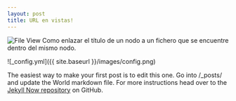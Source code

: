 ```yaml
---
layout: post
title: URL en vistas!
---
```

![File View](/images/files.png "File View")
Como enlazar el título de un nodo a un fichero que se encuentre dentro del mismo nodo.

![_config.yml]({{ site.baseurl }}/images/config.png)

The easiest way to make your first post is to edit this one. Go into /_posts/ and update the  World markdown file. For more instructions head over to the [Jekyll Now repository](https://github.com/barryclark/jekyll-now) on GitHub.